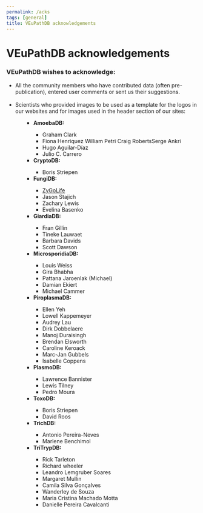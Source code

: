 ```yaml
---
permalink: /acks
tags: [general]
title: VEuPathDB acknowledgements
---
```

<h1>VEuPathDB acknowledgements</h1>

<div class="static-content">

  <a name="acks"></a>
  <h3>VEuPathDB wishes to acknowledge:</h3>


<ul class="cirbulletlist">
  <li>All the community members who have contributed data (often pre-publication), entered user comments or sent us their suggestions.</li>
  <br>
  <li>Scientists who provided images to be used as a template for the logos in our websites and for images used in the header section of our sites:

  <br>
    <ul class="cirbulletlist">
<ul>
<li><b>AmoebaDB:</b></li>
<ul>
<li>Graham Clark</li>
<li>Fiona Henriquez William Petri Craig RobertsSerge Ankri</li>
<li>Hugo Aguilar-Díaz</li>
<li>Julio C. Carrero</li>
</ul>
<li><b>CryptoDB:</b></li>
<ul>
<li>Boris Striepen</li>
</ul>
<li><b>FungiDB:</b></li>
<ul>
<li><a href="http://zygolife.org">ZyGoLife</a></li>
<li>Jason Stajich</li>
<li>Zachary Lewis</li>
<li>Evelina Basenko</li>
</ul>
<li><b>GiardiaDB:</b></li>
<ul>
<li>Fran Gillin</li>
<li>Tineke Lauwaet</li>
<li>Barbara Davids</li>
<li>Scott Dawson</li>
</ul>
<li><b>MicrosporidiaDB:</b></li>
<ul>
<li>Louis Weiss</li>
<li>Gira Bhabha</li>
<li>Pattana Jaroenlak (Michael)</li>
<li>Damian Ekiert</li>
<li>Michael Cammer</li>
</ul>
<li><b>PiroplasmaDB:</b></li>
<ul>
<li>Ellen Yeh</li>
<li>Lowell Kappemeyer</li>
<li>Audrey Lau</li>
<li>Dirk Dobbelaere</li>
<li>Manoj Duraisingh</li>
<li>Brendan Elsworth</li>
<li>Caroline Keroack</li>
<li>Marc-Jan Gubbels</li>
<li>Isabelle Coppens</li>
</ul>
<li><b>PlasmoDB:</b></li>
<ul>
<li>Lawrence Bannister</li>
<li>Lewis Tilney</li>
<li>Pedro Moura</li>
</ul>
<li><b>ToxoDB:</b></li>
<ul>
<li>Boris Striepen</li>
<li>David Roos</li>
</ul>
<li><b>TrichDB:</b></li>
<ul>
<li>Antonio Pereira-Neves</li>
<li>Marlene Benchimol</li>
</ul>
<li><b>TriTrypDB:</b></li>
<ul>
<li>Rick Tarleton</li>
<li>Richard wheeler</li>
<li>Leandro Lemgruber Soares</li>
<li>Margaret Mullin</li>
<li>Camila Silva Gonçalves</li>
<li>Wanderley de Souza</li>
<li>Maria Cristina Machado Motta</li>
<li>Danielle Pereira Cavalcanti</li>
</ul>
</ul>
</ul>
  <br><br>



</div>

